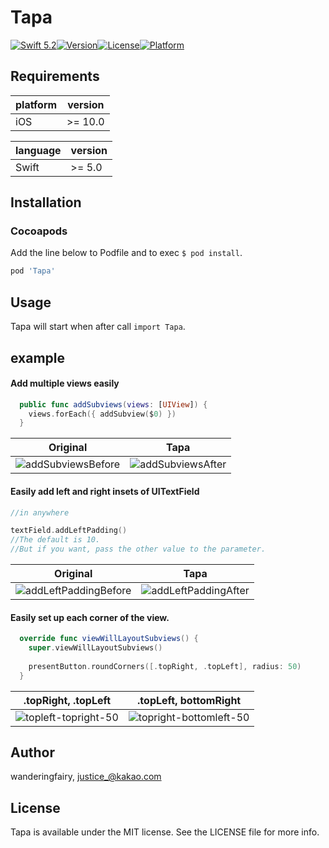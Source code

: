 # Tapa

[![Swift 5.2](https://img.shields.io/badge/swift-5.2-ED523F.svg?style=flat)](https://swift.org/download/)[![Version](https://img.shields.io/cocoapods/v/Tapa.svg?style=flat)](https://cocoapods.org/pods/Tapa)[![License](https://img.shields.io/cocoapods/l/Tapa.svg?style=flat)](https://cocoapods.org/pods/Tapa)[![Platform](https://img.shields.io/cocoapods/p/Tapa.svg?style=flat)](https://cocoapods.org/pods/Tapa)

## Requirements

| platform | version |
| -------- | ------- |
| iOS      | >= 10.0 |

| language | version |
| -------- | ------- |
| Swift    | >= 5.0  |

## Installation

### Cocoapods

Add the line below to Podfile and to exec `$ pod install`.

```ruby
pod 'Tapa'
```



## Usage

Tapa will start when after call `import Tapa`.



## example

#### Add multiple views easily
```swift
  public func addSubviews(views: [UIView]) {
    views.forEach({ addSubview($0) })
  }
```
|                           Original                           |                             Tapa                             |
| :----------------------------------------------------------: | :----------------------------------------------------------: |
| ![addSubviewsBefore](https://tva1.sinaimg.cn/large/007S8ZIlgy1gfydnwaz9lj30fe06xwfl.jpg) | ![addSubviewsAfter](https://tva1.sinaimg.cn/large/007S8ZIlgy1gfydkq07mtj30fe06dgmn.jpg) |



#### Easily add left and right insets of UITextField
```swift
//in anywhere

textField.addLeftPadding() 
//The default is 10. 
//But if you want, pass the other value to the parameter.
```
|                           Original                           |                             Tapa                             |
| :----------------------------------------------------------: | :----------------------------------------------------------: |
| ![addLeftPaddingBefore](https://tva1.sinaimg.cn/large/007S8ZIlgy1gfyevt4m65j30ap0l4t9x.jpg) | ![addLeftPaddingAfter](https://tva1.sinaimg.cn/large/007S8ZIlgy1gfyem61c5vj30ap0l4jsl.jpg) |



#### Easily set up each corner of the view.

```swift
  override func viewWillLayoutSubviews() {
    super.viewWillLayoutSubviews()
    
    presentButton.roundCorners([.topRight, .topLeft], radius: 50)
  }
```


| .topRight, .topLeft |.topLeft, bottomRight|
| :--: | :--: |
| ![topleft-topright-50](https://tva1.sinaimg.cn/large/007S8ZIlgy1gfyeu0lej9j30ap0l4abb.jpg) | ![topright-bottomleft-50](https://tva1.sinaimg.cn/large/007S8ZIlgy1gfyeu529qxj30ap0l475o.jpg) |


## Author

wanderingfairy, justice_@kakao.com

## License

Tapa is available under the MIT license. See the LICENSE file for more info.

